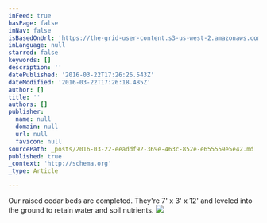 ```yaml
---
inFeed: true
hasPage: false
inNav: false
isBasedOnUrl: 'https://the-grid-user-content.s3-us-west-2.amazonaws.com/4746bb1a-930c-4119-bd1d-88eab017d336.png'
inLanguage: null
starred: false
keywords: []
description: ''
datePublished: '2016-03-22T17:26:26.543Z'
dateModified: '2016-03-22T17:26:18.485Z'
author: []
title: ''
authors: []
publisher:
  name: null
  domain: null
  url: null
  favicon: null
sourcePath: _posts/2016-03-22-eeaddf92-369e-463c-852e-e655559e5e42.md
published: true
_context: 'http://schema.org'
_type: Article

---
```

Our raised cedar beds are completed. They're 7' x 3' x 12' and leveled into the ground to retain water and soil nutrients.
![](https://the-grid-user-content.s3-us-west-2.amazonaws.com/4746bb1a-930c-4119-bd1d-88eab017d336.png)